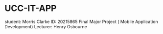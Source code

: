 # UCC-IT-APP
student: Morris Clarke
ID: 20215865
Final Major Project ( Mobile Application Development)
Lecturer: Henry Osbourne
